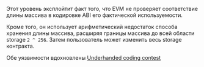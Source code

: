 Этот уровень эксплойтит факт того, что EVM не проверяет соответствие длины массива в кодировке ABI его фактической используемости. 

Кроме того, он использует арифметический недостаток способа хранения длины массива, расширяя границы массива до всей области storage `2 ^ 256`. Затем пользователь может изменить весь storage контракта.

Обе уязвимости вдохновлены [Underhanded coding contest](https://medium.com/@weka/announcing-the-winners-of-the-first-underhanded-solidity-coding-contest-282563a87079)
